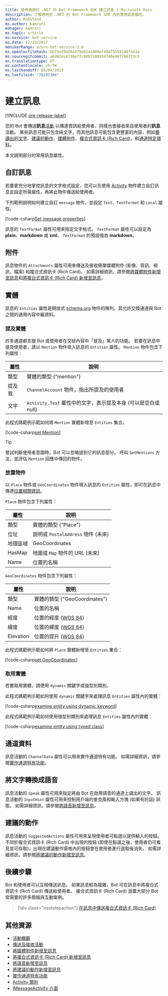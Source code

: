 ```yaml
---
title: 使用適用於 .NET 的 Bot Framework SDK 建立訊息 | Microsoft Docs
description: 了解適用於 .NET 的 Bot Framework SDK 內的常用訊息屬性。
author: RobStand
ms.author: kamrani
manager: kamrani
ms.topic: article
ms.service: bot-service
ms.date: 12/13/2017
monikerRange: azure-bot-service-3.0
ms.openlocfilehash: bb75e49e50a479e0141000ef49d75559148fe43a
ms.sourcegitcommit: a6d02ec4738e7fc90b7108934740e9077667f3c5
ms.translationtype: HT
ms.contentlocale: zh-TW
ms.lasthandoff: 09/04/2019
ms.locfileid: "70297306"
---
```

# <a name="create-messages"></a>建立訊息

[!INCLUDE [pre-release-label](../includes/pre-release-label-v3.md)]

您的 Bot 會傳送**訊息**[活動](bot-builder-dotnet-activities.md) 以傳達資訊給使用者，同樣也會接收來自使用者的**訊息**活動。 某些訊息可能只包含純文字，而其他訊息可能包含更豐富的內容，例如[要讀出的文字](bot-builder-dotnet-text-to-speech.md)、[建議的動作](bot-builder-dotnet-add-suggested-actions.md)、[媒體附件](bot-builder-dotnet-add-media-attachments.md)、[複合式資訊卡 (Rich Card)](bot-builder-dotnet-add-rich-card-attachments.md)，和[通道特定資料](bot-builder-dotnet-channeldata.md)。 

本文說明部分的常用訊息屬性。

## <a name="customizing-a-message"></a>自訂訊息

若要更充分地掌控訊息的文字格式設定，您可以先使用 [Activity](https://docs.botframework.com/csharp/builder/sdkreference/dc/d2f/class_microsoft_1_1_bot_1_1_connector_1_1_activity.html) 物件建立自訂訊息並設定所需屬性，再將此物件傳送給使用者。

下列範例說明如何建立自訂 `message` 物件，並設定 `Text`、`TextFormat` 和 `Local` 屬性。

[!code-csharp[Set message properties](../includes/code/dotnet-create-messages.cs#setBasicProperties)]

訊息的 `TextFormat` 屬性可用來指定文字格式。 `TextFormat` 屬性可以設定為 **plain**、**markdown** 或 **xml**。 `TextFormat` 的預設值為 **markdown**。 

## <a name="attachments"></a>附件

訊息物件的 `Attachments` 屬性可用來傳送及接收簡單媒體附件 (影像、音訊、視訊、檔案) 和複合式資訊卡 (Rich Card)。 如需詳細資訊，請參閱[將媒體附件新增至訊息](bot-builder-dotnet-add-media-attachments.md)和[將複合式資訊卡 (Rich Card) 新增至訊息](bot-builder-dotnet-add-rich-card-attachments.md)。

## <a name="entities"></a>實體

訊息的 `Entities` 屬性是開放式 <a href="http://schema.org/" target="_blank">schema.org</a> 物件的陣列，其允許交換通道與 Bot 之間的通用內容中繼資料。

### <a name="mention-entities"></a>提及實體

許多通道都支援 Bot 或使用者在交談內容中「提及」某人的功能。 若要在訊息中提及使用者，請以 `Mention` 物件填入訊息的 `Entities` 屬性。 `Mention` 物件包含下列屬性： 

| 屬性 | 說明 | 
|----|----|
| 類型 | 實體的類型 ("mention") | 
| 提及我 | `ChannelAccount` 物件，指出所提及的使用者 | 
| 文字 | `Activity.Text` 屬性中的文字，表示提及本身 (可以是空白或 null) |

此程式碼範例示範如何將 `Mention` 實體新增至 `Entities` 集合。

[!code-csharp[set Mention](../includes/code/dotnet-create-messages.cs#setMention)]

> [!TIP]
> 嘗試判斷使用者意圖時，Bot 可以忽略提到它的訊息部分。 呼叫 `GetMentions` 方法，並評估 `Mention` 回應中傳回的物件。

### <a name="place-objects"></a>放置物件

以 `Place` 物件或 `GeoCoordinates` 物件填入訊息的 `Entities` 屬性，即可在訊息中傳達<a href="https://schema.org/Place" target="_blank">位置相關資訊</a>。 

`Place` 物件包含下列屬性：

| 屬性 | 說明 | 
|----|----|
| 類型 | 實體的類型 ("Place") |
| 位址 | 說明或 `PostalAddress` 物件 (未來) | 
| 地理區域 | GeoCoordinates | 
| HasMap | 地圖或 `Map` 物件的 URL (未來) |
| Name | 位置的名稱 |

`GeoCoordinates` 物件包含下列屬性：

| 屬性 | 說明 | 
|----|----|
| 類型 | 實體的類型 ("GeoCoordinates") |
| Name | 位置的名稱 |
| 經度 | 位置的經度 (<a href="https://en.wikipedia.org/wiki/World_Geodetic_System" target="_blank">WGS 84</a>) | 
| 緯度 | 位置的緯度 (<a href="https://en.wikipedia.org/wiki/World_Geodetic_System" target="_blank">WGS 84</a>) | 
| Elevation | 位置的提升 (<a href="https://en.wikipedia.org/wiki/World_Geodetic_System" target="_blank">WGS 84</a>) | 

此程式碼範例示範如何將 `Place` 實體新增至 `Entities` 集合：

[!code-csharp[set GeoCoordinates](../includes/code/dotnet-create-messages.cs#setGeoCoord)]

### <a name="consume-entities"></a>取用實體

若要取用實體，請使用 `dynamic` 關鍵字或強型別類別。

此程式碼範例示範如何使用 `dynamic` 關鍵字來處理訊息 `Entities` 屬性內的實體：

[!code-csharp[examine entity using dynamic keyword](../includes/code/dotnet-create-messages.cs#examineEntity1)]

此程式碼範例示範如何使用強型別類別來處理訊息 `Entities` 屬性內的實體：

[!code-csharp[examine entity using typed class](../includes/code/dotnet-create-messages.cs#examineEntity2)]

## <a name="channel-data"></a>通道資料

訊息活動的 `ChannelData` 屬性可以用來實作通道特有功能。 如需詳細資訊，請參閱[實作通道特有功能](bot-builder-dotnet-channeldata.md)。

## <a name="text-to-speech"></a>將文字轉換成語音

訊息活動的 `Speak` 屬性可用來指定將由 Bot 在啟用語音的通道上讀出的文字。 訊息活動的 `InputHint` 屬性可用來控制用戶端的麥克風和輸入方塊 (如果有的話) 狀態。 如需詳細資訊，請參閱[將語音新增至訊息](bot-builder-dotnet-text-to-speech.md)。

## <a name="suggested-actions"></a>建議的動作

訊息活動的 `SuggestedActions` 屬性可用來呈現使用者可點選以提供輸入的按鈕。 不同於複合式資訊卡 (Rich Card) 中出現的按鈕 (即使在點選之後，使用者仍可看見並可存取)，出現在建議動作窗格內的按鈕會在使用者進行選取後消失。 如需詳細資訊，請參閱[將建議的動作新增至訊息](bot-builder-dotnet-add-suggested-actions.md)。

## <a name="next-steps"></a>後續步驟

Bot 和使用者可以互相傳送訊息。 如果訊息較為複雜，Bot 可在訊息中將複合式資訊卡 (Rich Card) 傳送給使用者。 複合式資訊卡 (Rich Card) 涵蓋大部分 Bot 常需要的許多簡報與互動案例。

> [!div class="nextstepaction"]
> [在訊息中傳送複合式資訊卡 (Rich Card)](bot-builder-dotnet-add-rich-card-attachments.md)

## <a name="additional-resources"></a>其他資源

- [活動概觀](bot-builder-dotnet-activities.md)
- [傳送及接收活動](bot-builder-dotnet-connector.md)
- [將媒體附件新增至訊息](bot-builder-dotnet-add-media-attachments.md)
- [將複合式資訊卡 (Rich Card) 新增至訊息](bot-builder-dotnet-add-rich-card-attachments.md)
- [將語音新增至訊息](bot-builder-dotnet-text-to-speech.md)
- [將建議的動作新增至訊息](bot-builder-dotnet-add-suggested-actions.md)
- [實作通道特有功能](bot-builder-dotnet-channeldata.md)
- <a href="https://docs.botframework.com/csharp/builder/sdkreference/dc/d2f/class_microsoft_1_1_bot_1_1_connector_1_1_activity.html" target="_blank">Activity 類別</a>
- <a href="/dotnet/api/microsoft.bot.connector.imessageactivity" target="_blank">IMessageActivity 介面</a>

